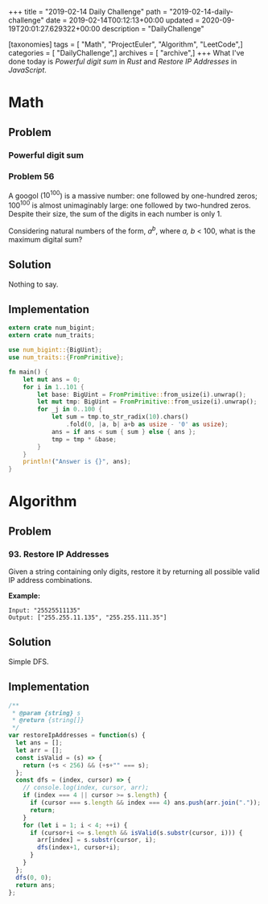 +++
title = "2019-02-14 Daily Challenge"
path = "2019-02-14-daily-challenge"
date = 2019-02-14T00:12:13+00:00
updated = 2020-09-19T20:01:27.629322+00:00
description = "DailyChallenge"

[taxonomies]
tags = [ "Math", "ProjectEuler", "Algorithm", "LeetCode",]
categories = [ "DailyChallenge",]
archives = [ "archive",]
+++
What I've done today is *Powerful digit sum* in *Rust* and *Restore IP Addresses* in *JavaScript*.

<!-- more -->

# Math

## Problem

### Powerful digit sum

### Problem 56

A googol ($10^{100}$) is a massive number: one followed by one-hundred zeros; 
$100^{100}$ is almost unimaginably large: one followed by two-hundred zeros. 
Despite their size, the sum of the digits in each number is only 1.

Considering natural numbers of the form, $a^b$, where *a, b* < 100, what is the maximum digital sum?

## Solution

Nothing to say.

## Implementation

```rust
extern crate num_bigint;
extern crate num_traits;

use num_bigint::{BigUint};
use num_traits::{FromPrimitive};

fn main() {
    let mut ans = 0;
    for i in 1..101 {
        let base: BigUint = FromPrimitive::from_usize(i).unwrap();
        let mut tmp: BigUint = FromPrimitive::from_usize(i).unwrap();
        for _j in 0..100 {
            let sum = tmp.to_str_radix(10).chars()
                .fold(0, |a, b| a+b as usize - '0' as usize);
            ans = if ans < sum { sum } else { ans };
            tmp = tmp * &base;
        }
    }
    println!("Answer is {}", ans);
}
```

# Algorithm

## Problem

### 93. Restore IP Addresses

Given a string containing only digits, restore it by returning all possible valid IP address combinations.

**Example:**

```
Input: "25525511135"
Output: ["255.255.11.135", "255.255.111.35"]
```

## Solution

Simple DFS.

## Implementation

```js
/**
 * @param {string} s
 * @return {string[]}
 */
var restoreIpAddresses = function(s) {
  let ans = [];
  let arr = [];
  const isValid = (s) => {
    return (+s < 256) && (+s+"" === s);
  };
  const dfs = (index, cursor) => {
    // console.log(index, cursor, arr);
    if (index === 4 || cursor >= s.length) {
      if (cursor === s.length && index === 4) ans.push(arr.join("."));
      return;
    }
    for (let i = 1; i < 4; ++i) {
      if (cursor+i <= s.length && isValid(s.substr(cursor, i))) {
        arr[index] = s.substr(cursor, i);
        dfs(index+1, cursor+i);
      }
    }
  };
  dfs(0, 0);
  return ans;
};
```
